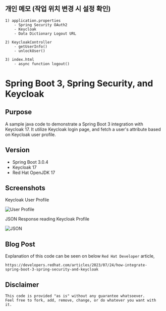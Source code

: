 ## 개인 메모 (작업 위치 변경 시 설정 확인)
```
1) application.properties
    - Spring Security OAuth2
    - Keycloak
    - Data Dictionary Logout URL

2) KeycloakController
    - getUserInfo()
    - unlockUser()

3) index.html
    - async function logout()
```

# Spring Boot 3, Spring Security, and Keycloak

## Purpose
A sample java code to demonstrate a Spring Boot 3 integration with Keycloak 17. It utilize Keycloak login page, and fetch a user's attribute based on Keycloak user profile. 

## Version
- Spring Boot 3.0.4
- Keycloak 17
- Red Hat OpenJDK 17

## Screenshots
Keycloak User Profile

![User Profile](images/sboot-keycloak-01.png)

JSON Response reading Keycloak Profile

![JSON](images/sboot-keycloak-02.png)

## Blog Post
Explanation of this code can be seen on below `Red Hat Developer` article, 
```
https://developers.redhat.com/articles/2023/07/24/how-integrate-spring-boot-3-spring-security-and-keycloak
```

## Disclaimer
```
This code is provided "as is" without any guarantee whatsoever. 
Feel free to fork, add, remove, change, or do whatever you want with it. 
```